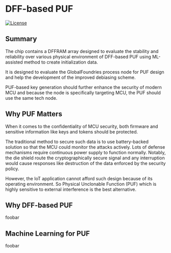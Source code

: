 # DFF-based PUF

[![License](https://img.shields.io/badge/License-Apache%202.0-blue.svg)](https://opensource.org/licenses/Apache-2.0)


## Summary
The chip contains a DFFRAM array designed to evaluate the stability and reliability over various physical environment of DFF-based PUF using ML-assisted method to create initialization data.

It is designed to evaluate the GlobalFoundries process node for PUF design and help the development of the improved debiasing scheme. 

PUF-based key generation should further enhance the security of modern MCU and because the node is specifically targeting MCU, the PUF should use the same tech node.


## Why PUF Matters
When it comes to the confidentiality of MCU security, both firmware and sensitive information like keys and tokens should be protected.

The traditional method to secure such data is to use battery-backed solution so that the MCU could monitor the attacks actively. Lots of defense mechanisms require continuous power supply to function normally. Notably, the die shield route the cryptographically secure signal and any interruption would cause responses like destruction of the data enforced by the security policy.

However, the IoT application cannot afford such design because of its operating environment. So Physical Unclonable Function (PUF) which is highly sensitive to external interference is the best alternative.


## Why DFF-based PUF
foobar


## Machine Learning for PUF
foobar